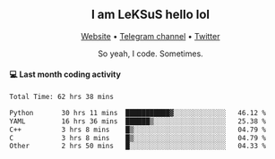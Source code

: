 <h2 align="center">I am LeKSuS hello lol</h2>
<div align="center">
  <a href="https://leksus.net">Website</a> •
  <a href="https://t.me/leksus_was_here">Telegram channel</a> •
  <a href="https://twitter.com/___LeKSuS___">Twitter</a>
</div>
<p align="center">So yeah, I code. Sometimes.</p>

#### :computer: Last month coding activity
<!--START_SECTION:waka-->

```txt
Total Time: 62 hrs 38 mins

Python       30 hrs 11 mins  ███████████▓░░░░░░░░░░░░░   46.12 %
YAML         16 hrs 36 mins  ██████▒░░░░░░░░░░░░░░░░░░   25.38 %
C++          3 hrs 8 mins    █▒░░░░░░░░░░░░░░░░░░░░░░░   04.79 %
C            3 hrs 8 mins    █▒░░░░░░░░░░░░░░░░░░░░░░░   04.79 %
Other        2 hrs 50 mins   █░░░░░░░░░░░░░░░░░░░░░░░░   04.33 %
```

<!--END_SECTION:waka-->

<!-- flag{4_l0t_0f_1nter35t1ng_th1ng5_4r3_1n_publ1c_d0m41n} -->
